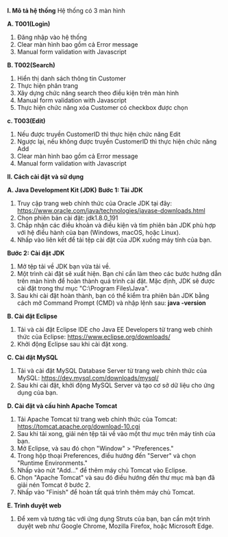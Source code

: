 **I. Mô tả hệ thống**
Hệ thống có 3 màn hình

**A. T001(Login)**
  1. Đăng nhập vào hệ thống
  2. Clear màn hình bao gồm cả Error message
  3. Manual form validation with Javascript

**B. T002(Search)**
  1. Hiển thị danh sách thông tin Customer
  2. Thực hiện phân trang
  3. Xây dựng chức năng search theo điều kiện trên màn hình
  4. Manual form validation with Javascript
  5. Thực hiện chức năng xóa Customer có checkbox được chọn

**c. T003(Edit)**
  1. Nếu được truyền CustomerID thì thực hiện chức năng Edit
  2. Ngược lại, nếu không được truyền CustomerID thì thực hiện chức năng Add
  3. Clear màn hình bao gồm cả Error message
  4. Manual form validation with Javascript

**II. Cách cài đặt và sử dụng**

**A. Java Development Kit (JDK)** 
**Bước 1: Tải JDK**
1. Truy cập trang web chính thức của Oracle JDK tại đây: https://www.oracle.com/java/technologies/javase-downloads.html
2. Chọn phiên bản cài đặt: jdk1.8.0_191
3. Chấp nhận các điều khoản và điều kiện và tìm phiên bản JDK phù hợp với hệ điều hành của bạn (Windows, macOS, hoặc Linux).
4. Nhấp vào liên kết để tải tệp cài đặt của JDK xuống máy tính của bạn.

**Bước 2: Cài đặt JDK**
1. Mở tệp tải về JDK bạn vừa tải về.
2. Một trình cài đặt sẽ xuất hiện. Bạn chỉ cần làm theo các bước hướng dẫn trên màn hình để hoàn thành quá trình cài đặt. Mặc định, JDK sẽ được cài đặt trong thư mục "C:\Program Files\Java".
3. Sau khi cài đặt hoàn thành, bạn có thể kiểm tra phiên bản JDK bằng cách mở Command Prompt (CMD) và nhập lệnh sau: **java -version**

**B. Cài đặt Eclipse**
1. Tải và cài đặt Eclipse IDE cho Java EE Developers từ trang web chính thức của Eclipse: https://www.eclipse.org/downloads/
2. Khởi động Eclipse sau khi cài đặt xong.

**C. Cài đặt MySQL**
1. Tải và cài đặt MySQL Database Server từ trang web chính thức của MySQL: https://dev.mysql.com/downloads/mysql/
2. Sau khi cài đặt, khởi động MySQL Server và tạo cơ sở dữ liệu cho ứng dụng của bạn.

**D. Cài đặt và cấu hình Apache Tomcat**
1. Tải Apache Tomcat từ trang web chính thức của Tomcat: https://tomcat.apache.org/download-10.cgi
2. Sau khi tải xong, giải nén tệp tải về vào một thư mục trên máy tính của bạn.
3. Mở Eclipse, và sau đó chọn "Window" > "Preferences."
4. Trong hộp thoại Preferences, điều hướng đến "Server" và chọn "Runtime Environments."
5. Nhấp vào nút "Add..." để thêm máy chủ Tomcat vào Eclipse.
6. Chọn "Apache Tomcat" và sau đó điều hướng đến thư mục mà bạn đã giải nén Tomcat ở bước 2.
7. Nhấp vào "Finish" để hoàn tất quá trình thêm máy chủ Tomcat.
   
**E. Trình duyệt web**
1.  Để xem và tương tác với ứng dụng Struts của bạn, bạn cần một trình duyệt web như Google Chrome, Mozilla Firefox, hoặc Microsoft Edge.
